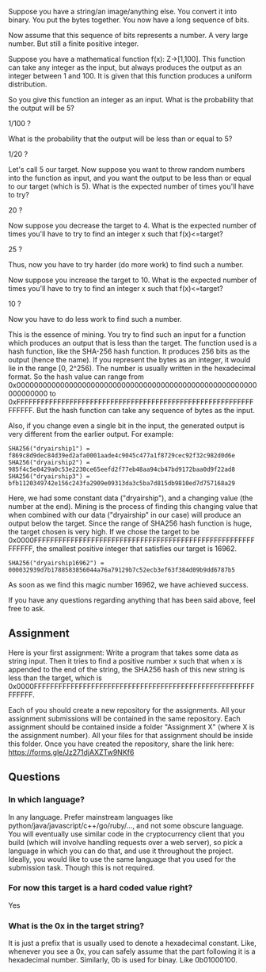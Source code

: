 Suppose you have a string/an image/anything else. You convert it into binary. You put the bytes together. You now have a long sequence of bits.

Now assume that this sequence of bits represents a number. A very large number. But still a finite positive integer.

Suppose you have a mathematical function f(x): Z->\[1,100\]. This function can take any integer as the input, but always produces the output as an integer between 1 and 100. It is given that this function produces a uniform distribution.

So you give this function an integer as an input. What is the probability that the output will be 5?

1/100 ? 

What is the probability that the output will be less than or equal to 5?

1/20 ?

Let's call 5 our target. Now suppose you want to throw random numbers into the function as input, and you want the output to be less than or equal to our target (which is 5). What is the expected number of times you'll have to try?

20 ?

Now suppose you decrease the target to 4. What is the expected number of times you'll have to try to find an integer x such that f(x)<=target?

25 ?

Thus, now you have to try harder (do more work) to find such a number.

Now suppose you increase the target to 10. What is the expected number of times you'll have to try to find an integer x such that f(x)<=target?

10 ?

Now you have to do less work to find such a number.

This is the essence of mining. You try to find such an input for a function which produces an output that is less than the target. The function used is a hash function, like the SHA-256 hash function. It produces 256 bits as the output (hence the name). If you represent the bytes as an integer, it would lie in the range [0, 2^256). The number is usually written in the hexadecimal format. So the hash value can range from 0x0000000000000000000000000000000000000000000000000000000000000000 to 0xFFFFFFFFFFFFFFFFFFFFFFFFFFFFFFFFFFFFFFFFFFFFFFFFFFFFFFFFFFFFFFFF. But the hash function can take any sequence of bytes as the input.

Also, if you change even a single bit in the input, the generated output is very different from the earlier output. For example:

```
SHA256("dryairship1") = f869c8d9dec84d39ed2afa0001aade4c9045c477a1f8729cec92f32c982d0d6e
SHA256("dryairship2") = 985f4c5e0429a0c53e2230ce65eefd2f77eb48aa94cb47bd9172baa0d9f22ad8
SHA256("dryairship3") = bfb1120349742e156c243fa2909e09313da3c5ba7d815db9810ed7d757168a29
```

Here, we had some constant data ("dryairship"), and a changing value (the number at the end). Mining is the process of finding this changing value that when combined with our data ("dryairship" in our case) will produce an output below the target. Since the range of SHA256 hash function is huge, the target chosen is very high. If we chose the target to be 0x0000FFFFFFFFFFFFFFFFFFFFFFFFFFFFFFFFFFFFFFFFFFFFFFFFFFFFFFFFFFFF, the smallest positive integer that satisfies our target is 16962. 

```
SHA256("dryairship16962") = 000032939d7b1788583856044a76a79129b7c52ecb3ef63f384d09b9dd6787b5
```

As soon as we find this magic number 16962, we have achieved success.

If you have any questions regarding anything that has been said above, feel free to ask.


## Assignment
Here is your first assignment: Write a program that takes some data as string input. Then it tries to find a positive number x such that when x is appended to the end of the string, the SHA256 hash of this new string is less than the target, which is 0x0000FFFFFFFFFFFFFFFFFFFFFFFFFFFFFFFFFFFFFFFFFFFFFFFFFFFFFFFFFFFF.

Each of you should create a new repository for the assignments. All your assignment submissions will be contained in the same repository. Each assignment should be contained inside a folder "Assignment X" (where X is the assignment number). All your files for that assignment should be inside this folder. Once you have created the repository, share the link here: https://forms.gle/Jz271djAXZTw9NKf6

## Questions

### In which language?
In any language. Prefer mainstream languages like python/java/javascript/c++/go/ruby/..., and not some obscure language.  
You will eventually use similar code in the cryptocurrency client that you build (which will involve handling requests over a web server), so pick a language in which you can do that, and use it throughout the project.  
Ideally, you would like to use the same language that you used for the submission task. Though this is not required.

### For now this target is a hard coded value right?
Yes

### What is the 0x in the target string?
It is just a prefix that is usually used to denote a hexadecimal constant. Like, whenever you see a 0x, you can safely assume that the part following it is a hexadecimal number. Similarly, 0b is used for binay. Like 0b01000100.

